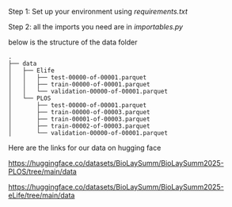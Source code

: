 Step 1:
Set up your environment using *requirements.txt*

Step 2:
all the imports you need are in *importables.py*

below is the structure of the data folder

```
.
├── data
│   ├── Elife
│   │   ├── test-00000-of-00001.parquet
│   │   ├── train-00000-of-00001.parquet
│   │   └── validation-00000-of-00001.parquet
│   └── PLOS
│       ├── test-00000-of-00001.parquet
│       ├── train-00000-of-00003.parquet
│       ├── train-00001-of-00003.parquet
│       ├── train-00002-of-00003.parquet
│       └── validation-00000-of-00001.parquet
```

Here are the links for our data on hugging face

https://huggingface.co/datasets/BioLaySumm/BioLaySumm2025-PLOS/tree/main/data

https://huggingface.co/datasets/BioLaySumm/BioLaySumm2025-eLife/tree/main/data
